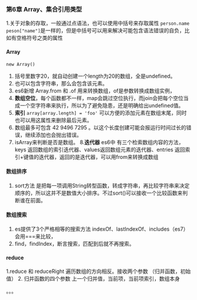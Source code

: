### 第6章 Array、集合引用类型
1.关于对象的存取，一般通过点语法，也可以使用中括号来存取属性
`person.name` `peson["name"]`是一样的，但是中括号可以用来解决可能包含语法错误的自负，比如有空格符号之类的属性

#### Array

`new Array()`
1. 括号里数字20，就自动创建一个length为20的数组，全是undefined。
2. 也可以包含字符串，那么会包含该元素。
3. es6新增 Array.from 和 .of 用来转换数组，of是参数转换成数组实例，
4. **数组空位**，每个函数都不一样，map会跳过空位执行，而join会把每个空位当成一个空字符串来执行，所以为了避免隐患，还是明确给出undefined值。
5.  **索引** `array[array.length] = 'foo'` 可以方便的添加元素在数组末尾，同时也可以用这属性来删除最后元素。
6. 数组最多可包含 42 9496 7295 。以这个长度创建可能会报运行时间过长的错误，继续添加也会抛出错误。
7. isArray来判断是否是数组。
8.**迭代器** es6中 有三个检索数组内容的方法，keys 返回数组的索引迭代器、values返回数组元素的迭代器、entries 返回索引+键值的迭代器，返回的是迭代器，可以用from来转换成数组

#### 数组排序
1. sort方法 是把每一项调用String转型函数，转成字符串，再比较字符串来决定顺序的，所以这并不是数值大小排序。不过sort()可以接收一个比较函数来判断谁在前面。

#### 数组搜索
1. es提供了3个严格相等的搜索方法 indexOf、lastIndexOf、includes（es7）会用===来比较，
2. find，findIndex，断言搜索，匹配到后就不再搜索。

#### reduce
1.reduce 和 reduceRight 遍历数组的方向相反。接收两个参数 （归并函数，初始值）
2. 归并函数的四个参数 上一个归并值，当前项，当前项索引，数组本身


。。。

